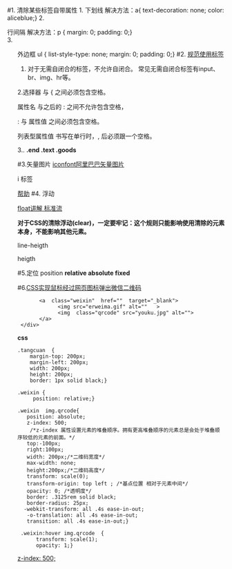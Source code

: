#1. 清除某些标签自带属性
	1. <a> 下划线
	解决方法：a{
    text-decoration: none;
    color: aliceblue;} 
	2. <p> 行间隔
	解决方法：p {
    margin: 0;
    padding: 0;}	
	3. <ul> 外边框
	ul {
     list-style-type: none;
    margin: 0;
    padding: 0;}
#2. <a href="https://www.jianshu.com/p/3646a8a55203">规范使用标签</a>
 1. 对于无需自闭合的标签，不允许自闭合。
常见无需自闭合标签有input、br、img、hr等。
 
  2.选择器 与 { 之间必须包含空格。

属性名 与之后的 : 之间不允许包含空格，
 
: 与 属性值 之间必须包含空格。

 列表型属性值 书写在单行时，, 后必须跟一个空格。 

3.. **.end  .text .goods**


	

#3.矢量图片
  <a href="https://www.iconfont.cn/collections/index?spm=a313x.7781069.1998910419.4&type=1"> iconfont阿里巴巴矢量图片</a>

i 标签

  <a href="https://www.iconfont.cn/help/detail?spm=a313x.7781069.1998910419.15&helptype=code">帮助</a>
#4. 浮动

  <a href="https://www.cnblogs.com/iyangyuan/archive/2013/03/27/2983813.html?from=singlemessage"> float讲解  标准流</a>

**对于CSS的清除浮动(clear)，一定要牢记：这个规则只能影响使用清除的元素本身，不能影响其他元素。**

 line-heigth

 heigth 


#5.定位 position 
  **relative    absolute   fixed**


#6.<a href="https://blog.csdn.net/booom007/article/details/81203493">CSS实现鼠标经过网页图标弹出微信二维码</a>
     <div class="tangcuan" >

           <a  class="weixin"  href=""  target="_blank"> 
                 <img src="erweima.gif" alt=""   >
                 <img  class="qrcode" src="youku.jpg" alt="">
           </a>
     </div>

**css**

	.tangcuan  {
        margin-top: 200px;
        margin-left: 200px; 
        width: 200px;
        height: 200px;
        border: 1px solid black;}
	
	.weixin {
         position: relative;}

 	.weixin  img.qrcode{
       position: absolute;
       z-index: 500; 
		/*z-index 属性设置元素的堆叠顺序。拥有更高堆叠顺序的元素总是会处于堆叠顺序较低的元素的前面。*/
       top:-100px;
       right:100px;
       width: 200px;/*二维码宽度*/
       max-width: none;
       height:200px;/*二维码高度*/
       transform: scale(0);  
       transform-origin: top left ; /*基点位置 相对于元素中间*/
       opacity: 0; /*透明度*/
       border: .3125rem solid black;
       border-radius: 25px;
      -webkit-transform: all .4s ease-in-out;
       -o-translation: all .4s ease-in-out;
       transition: all .4s ease-in-out;}

 	 .weixin:hover img.qrcode  {
          transform: scale(1);
          opacity: 1;}


 <a href="https://www.cnblogs.com/shuaishuailu/p/5914719.html"> z-index: 500; </a>